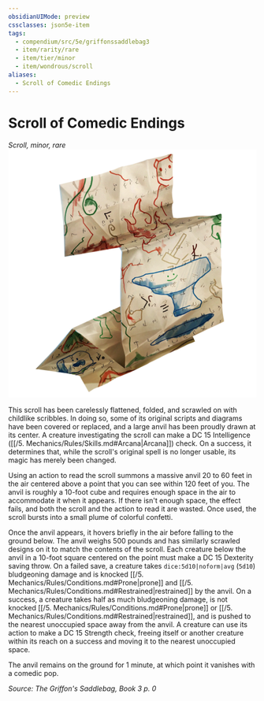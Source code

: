 ```yaml
---
obsidianUIMode: preview
cssclasses: json5e-item
tags:
  - compendium/src/5e/griffonssaddlebag3
  - item/rarity/rare
  - item/tier/minor
  - item/wondrous/scroll
aliases:
  - Scroll of Comedic Endings
---
```

# Scroll of Comedic Endings
*Scroll, minor, rare*  
![](https://raw.githubusercontent.com/TheGiddyLimit/homebrew-img/main/img/GriffonsSaddlebag3/Scroll-of-Comedic-Endings.webp#right)  


This scroll has been carelessly flattened, folded, and scrawled on with childlike scribbles. In doing so, some of its original scripts and diagrams have been covered or replaced, and a large anvil has been proudly drawn at its center. A creature investigating the scroll can make a DC 15 Intelligence ([[/5. Mechanics/Rules/Skills.md#Arcana\|Arcana]]) check. On a success, it determines that, while the scroll's original spell is no longer usable, its magic has merely been changed.

Using an action to read the scroll summons a massive anvil 20 to 60 feet in the air centered above a point that you can see within 120 feet of you. The anvil is roughly a 10-foot cube and requires enough space in the air to accommodate it when it appears. If there isn't enough space, the effect fails, and both the scroll and the action to read it are wasted. Once used, the scroll bursts into a small plume of colorful confetti.

Once the anvil appears, it hovers briefly in the air before falling to the ground below. The anvil weighs 500 pounds and has similarly scrawled designs on it to match the contents of the scroll. Each creature below the anvil in a 10-foot square centered on the point must make a DC 15 Dexterity saving throw. On a failed save, a creature takes `dice:5d10|noform|avg` (`5d10`) bludgeoning damage and is knocked [[/5. Mechanics/Rules/Conditions.md#Prone\|prone]] and [[/5. Mechanics/Rules/Conditions.md#Restrained\|restrained]] by the anvil. On a success, a creature takes half as much bludgeoning damage, is not knocked [[/5. Mechanics/Rules/Conditions.md#Prone\|prone]] or [[/5. Mechanics/Rules/Conditions.md#Restrained\|restrained]], and is pushed to the nearest unoccupied space away from the anvil. A creature can use its action to make a DC 15 Strength check, freeing itself or another creature within its reach on a success and moving it to the nearest unoccupied space.

The anvil remains on the ground for 1 minute, at which point it vanishes with a comedic pop.

*Source: The Griffon's Saddlebag, Book 3 p. 0*
